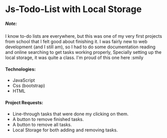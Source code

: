 # Js-Todo-List with Local Storage

##### Note:
I know to-do lists are everywhere, but this was one of my very first projects from school that I felt good about finishing it.
I was fairly new to web development (and I still am), so I had to do some documentation reading and online searching to get tasks working properly,
Specially setting up the local storage, it was quite a class.
I'm proud of this one here :smily

#### Technologies:
- JavaScript
- Css (bootstrap)
- HTML

#### Project Requests:
- Line-through tasks that were done my clicking on them.
- A button to remove finished tasks.
- A button to remove all tasks.
- Local Storage for both adding and removing tasks.

